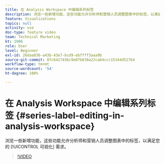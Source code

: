 ```yaml
---
title: 在 Analysis Workspace 中编辑系列标签
description: 浏览一些新增功能，这些功能允许分析师和营销人员调整图表中的标签，以满足您的可视化需求。
feature: Visualizations
topics: null
activity: use
doc-type: feature video
team: Technical Marketing
kt: 1906
role: User
level: Beginner
exl-id: 26daa836-a43b-43e7-bcd9-ebffff3aaa9b
source-git-commit: 8fc641743bc9e07b838a22ca64ccc15344d52764
workflow-type: tm+mt
source-wordcount: '54'
ht-degree: 100%

---
```


# 在 Analysis Workspace 中编辑系列标签 {#series-label-editing-in-analysis-workspace}

浏览一些新增功能，这些功能允许分析师和营销人员调整图表中的标签，以满足您的 [!UICONTROL 可视化] 需求。

>[!VIDEO](https://video.tv.adobe.com/v/327479/?quality=12&learn=on&captions=chi_hans)
